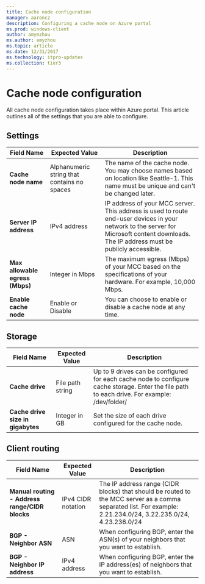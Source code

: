 ```yaml
---
title: Cache node configuration
manager: aaroncz
description: Configuring a cache node on Azure portal
ms.prod: windows-client
author: amymzhou
ms.author: amyzhou
ms.topic: article
ms.date: 12/31/2017
ms.technology: itpro-updates
ms.collection: tier3
---
```


# Cache node configuration

All cache node configuration takes place within Azure portal. This article outlines all of the settings that you are able to configure. 

## Settings

| Field Name | Expected Value| Description |
| -- | --- | --- |
| **Cache node name** | Alphanumeric string that contains no spaces  | The name of the cache node. You may choose names based on location like Seattle-1. This name must be unique and can't be changed later. |
| **Server IP address** | IPv4 address  | IP address of your MCC server. This address is used to route end-user devices in your network to the server for Microsoft content downloads. The IP address must be publicly accessible. |
| **Max allowable egress (Mbps)** | Integer in Mbps | The maximum egress (Mbps) of your MCC based on the specifications of your hardware. For example, 10,000 Mbps.|
| **Enable cache node** | Enable or Disable | You can choose to enable or disable a cache node at any time. |

## Storage

| Field Name | Expected Value| Description |
| -- | --- | --- |
| **Cache drive** | File path string | Up to 9 drives can be configured for each cache node to configure cache storage. Enter the file path to each drive. For example: /dev/folder/ |
| **Cache drive size in gigabytes** | Integer in GB | Set the size of each drive configured for the cache node. |

## Client routing

| Field Name | Expected Value| Description |
| -- | --- | --- |
| **Manual routing - Address range/CIDR blocks** | IPv4 CIDR notation | The IP address range (CIDR blocks) that should be routed to the MCC server as a comma separated list. For example: 2.21.234.0/24, 3.22.235.0/24, 4.23.236.0/24 |
| **BGP - Neighbor ASN** | ASN | When configuring BGP, enter the ASN(s) of your neighbors that you want to establish. |
| **BGP - Neighbor IP address** | IPv4 address | When configuring BGP, enter the IP address(es) of neighbors that you want to establish. |

